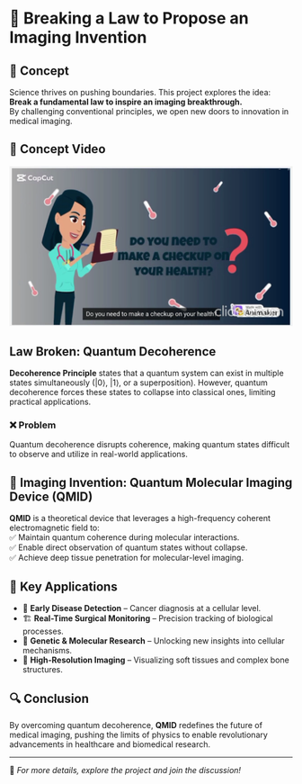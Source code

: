 # 🚀 Breaking a Law to Propose an Imaging Invention  

## 🔬 Concept  
Science thrives on pushing boundaries. This project explores the idea:  
**Break a fundamental law to inspire an imaging breakthrough.**  
By challenging conventional principles, we open new doors to innovation in medical imaging.


## 🎥 Concept Video  
[![Quantum Molecular Imaging Device](Thumnail.png)](https://drive.google.com/file/d/1oYu1PGAdggymaAwpJZBoWHEODyX_A9mC/view?usp=sharing)



##  Law Broken: Quantum Decoherence  
**Decoherence Principle** states that a quantum system can exist in multiple states simultaneously (|0⟩, |1⟩, or a superposition). However, quantum decoherence forces these states to collapse into classical ones, limiting practical applications.  

### ❌ Problem  
Quantum decoherence disrupts coherence, making quantum states difficult to observe and utilize in real-world applications.

## 🏥 Imaging Invention: Quantum Molecular Imaging Device (QMID)  
**QMID** is a theoretical device that leverages a high-frequency coherent electromagnetic field to:  
✅ Maintain quantum coherence during molecular interactions.  
✅ Enable direct observation of quantum states without collapse.  
✅ Achieve deep tissue penetration for molecular-level imaging.  

## 📌 Key Applications  
- 🏥 **Early Disease Detection** – Cancer diagnosis at a cellular level.  
- 🏗️ **Real-Time Surgical Monitoring** – Precision tracking of biological processes.  
- 🧬 **Genetic & Molecular Research** – Unlocking new insights into cellular mechanisms.  
- 🦴 **High-Resolution Imaging** – Visualizing soft tissues and complex bone structures.  

## 🔍 Conclusion  
By overcoming quantum decoherence, **QMID** redefines the future of medical imaging, pushing the limits of physics to enable revolutionary advancements in healthcare and biomedical research.  

---

📌 *For more details, explore the project and join the discussion!*  

